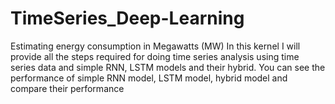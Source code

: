 # TimeSeries_Deep-Learning
Estimating energy consumption in Megawatts (MW)
In this kernel I will provide all the steps required for doing time series analysis using time series data and simple RNN, LSTM models and their hybrid.
You can see the performance of simple RNN model, LSTM model, hybrid model and compare their performance
